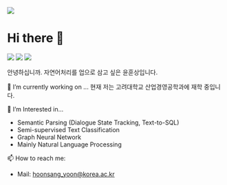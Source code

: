 <img src="https://capsule-render.vercel.app/api?type=waving&color=auto&height=300&section=header&text=강한석사%20Online&fontSize=90" />

# Hi there 👋

<a href="https://hoonst.github.io/" target="_blank"><img src="https://img.shields.io/badge/Homepage-41BDF5?style=flat-square&logo=HomeAdvisor&logoColor=blue"/></a>
<img src="https://img.shields.io/badge/Python-3776AB?style=flat-square&logo=Python&logoColor=white"/>
<img src="https://img.shields.io/badge/Pytorch-EE4C2C?style=flat-square&logo=Python&logoColor=white"/>


안녕하십니까. 자연어처리를 업으로 삼고 싶은 윤훈상입니다.

🔭 I’m currently working on ...
현재 저는 고려대학교 산업경영공학과에 재학 중입니다. 

🌱 I’m Interested in...
* Semantic Parsing (Dialogue State Tracking, Text-to-SQL)
* Semi-supervised Text Classification
* Graph Neural Network
* Mainly Natural Language Processing

📫 How to reach me: 
* Mail: hoonsang_yoon@korea.ac.kr
